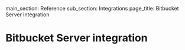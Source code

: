 main_section: Reference
sub_section: Integrations
page_title: Bitbucket Server integration

# Bitbucket Server integration
